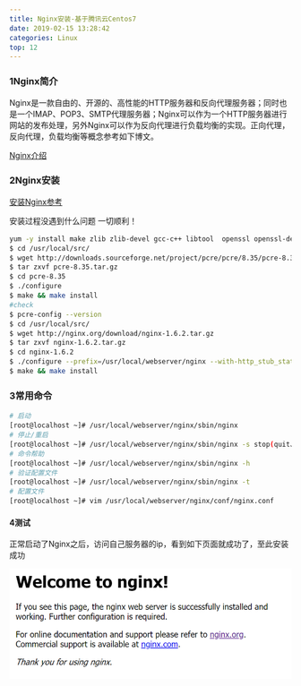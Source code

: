 ```yaml
---
title: Nginx安装-基于腾讯云Centos7
date: 2019-02-15 13:28:42
categories: Linux
top: 12
---
```


### 1Nginx简介

Nginx是一款自由的、开源的、高性能的HTTP服务器和反向代理服务器；同时也是一个IMAP、POP3、SMTP代理服务器；Nginx可以作为一个HTTP服务器进行网站的发布处理，另外Nginx可以作为反向代理进行负载均衡的实现。正向代理，反向代理，负载均衡等概念参考如下博文。

[Nginx介绍](https://www.cnblogs.com/wcwnina/p/8728391.html)

### 2Nginx安装

[安装Nginx参考](http://www.runoob.com/linux/nginx-install-setup.html)

安装过程没遇到什么问题 一切顺利！

```bash
yum -y install make zlib zlib-devel gcc-c++ libtool  openssl openssl-devel
$ cd /usr/local/src/
$ wget http://downloads.sourceforge.net/project/pcre/pcre/8.35/pcre-8.35.tar.gz
$ tar zxvf pcre-8.35.tar.gz
$ cd pcre-8.35
$ ./configure
$ make && make install
#check
$ pcre-config --version
$ cd /usr/local/src/
$ wget http://nginx.org/download/nginx-1.6.2.tar.gz
$ tar zxvf nginx-1.6.2.tar.gz
$ cd nginx-1.6.2
$ ./configure --prefix=/usr/local/webserver/nginx --with-http_stub_status_module --with-http_ssl_module --with-pcre=/usr/local/src/pcre-8.35
$ make && make install
```



### 3常用命令

```bash
# 启动
[root@localhost ~]# /usr/local/webserver/nginx/sbin/nginx
# 停止/重启
[root@localhost ~]# /usr/local/webserver/nginx/sbin/nginx -s stop(quit、reload)
# 命令帮助
[root@localhost ~]# /usr/local/webserver/nginx/sbin/nginx -h
# 验证配置文件
[root@localhost ~]# /usr/local/webserver/nginx/sbin/nginx -t
# 配置文件
[root@localhost ~]# vim /usr/local/webserver/nginx/conf/nginx.conf
```

#### 4测试

正常启动了Nginx之后，访问自己服务器的ip，看到如下页面就成功了，至此安装成功

![](../resource/images/nginx-install.png?raw=true)